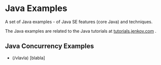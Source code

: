 # Java Examples
A set of Java examples - of Java SE features (core Java) and techniques. 

The Java examples are related to the Java tutorials at <a href="http://tutorials.jenkov.com">tutorials.jenkov.com</a> .



## Java Concurrency Examples

 - (/vlavla) [blabla]
